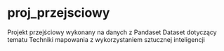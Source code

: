 # proj_przejsciowy
Projekt przejściowy wykonany na danych z Pandaset Dataset dotyczący tematu Techniki mapowania z wykorzystaniem sztucznej inteligencji
